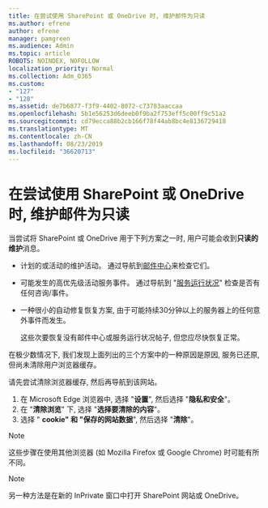 ```yaml
---
title: 在尝试使用 SharePoint 或 OneDrive 时, 维护邮件为只读
ms.author: efrene
author: efrene
manager: pamgreen
ms.audience: Admin
ms.topic: article
ROBOTS: NOINDEX, NOFOLLOW
localization_priority: Normal
ms.collection: Adm_O365
ms.custom:
- "127"
- "128"
ms.assetid: de7b6877-f3f9-4402-8072-c73783aaccaa
ms.openlocfilehash: 5b1e56253d6deeb0f9ba2f753eff5c00ff9c51a2
ms.sourcegitcommit: cd79ecca88b2cb166f78f44ab8bc4e8136729418
ms.translationtype: MT
ms.contentlocale: zh-CN
ms.lasthandoff: 08/23/2019
ms.locfileid: "36620713"
---
```

# <a name="read-only-for-maintenance-message-when-attempting-to-use-sharepoint-or-onedrive"></a>在尝试使用 SharePoint 或 OneDrive 时, 维护邮件为只读

当尝试将 SharePoint 或 OneDrive 用于下列方案之一时, 用户可能会收到**只读的维护**消息。 

-   计划的或活动的维护活动。  通过导航到[邮件中心](https://portal.office.com/adminportal/home#/messagecenter)来检查它们。
-   可能发生的高优先级活动服务事件。 通过导航到 "[服务运行状况](https://portal.office.com/adminportal/home#/servicehealth)" 检查是否有任何咨询/事件。
-   一种很小的自动修复恢复方案, 由于可能持续30分钟以上的服务器上的任何意外事件而发生。 
    
    这些次要恢复没有邮件中心或服务运行状况帖子, 但您应尽快恢复正常。

在极少数情况下, 我们发现上面列出的三个方案中的一种原因是原因, 服务已还原, 但尚未清除用户浏览器缓存。

请先尝试清除浏览器缓存, 然后再导航到该网站。

1. 在 Microsoft Edge 浏览器中, 选择 "**设置**", 然后选择 "**隐私和安全**"。
2. 在 "**清除浏览**" 下, 选择 "**选择要清除的内容**"。
3. 选择 " **cookie" 和 "保存的网站数据**", 然后选择 "**清除**"。

>[!Note] 
> 这些步骤在使用其他浏览器 (如 Mozilla Firefox 或 Google Chrome) 时可能有所不同。

>[!Note] 
> 另一种方法是在新的 InPrivate 窗口中打开 SharePoint 网站或 OneDrive。
